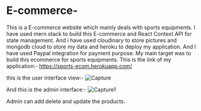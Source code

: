 # E-commerce-
This is a E-commerce website which mainly deals with sports equipments. I have used mern stack to build this E-commerce and  React Context API for state management. And i have used
cloudinary to store pictures and mongodb cloud to store my data and heroku to deploy my application. And I have used Paypal integration for payment purpose. My main target was to build this ecommerce for sports equipments.
This is the link of my application:-  https://sports-ecom.herokuapp.com/


this is the user interface view:- 
![Capture](https://user-images.githubusercontent.com/67452433/130330474-41f6356d-abd1-4cec-a55f-24989dbe7464.PNG)
  
  
And this is the admin interface:- 
![Capture1](https://user-images.githubusercontent.com/67452433/130330490-ac2d977e-e023-4a3b-879e-89cdc10e92b1.PNG)

Admin can add delete and update  the products.

